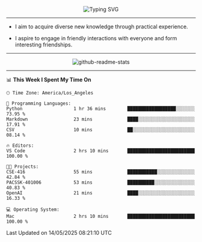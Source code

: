 <p align="center">
  <img src="https://readme-typing-svg.demolab.com?font=Fira+Code&weight=500&size=32&duration=2500&pause=1600&center=true&vCenter=true&random=false&width=1024&height=64&lines=Hi+there+%F0%9F%91%8B;I'm+delighted+you+could+make+it+here+%F0%9F%8E%89;I'm+Harry%2C+a+college+student+still+finding+my+way" alt="Typing SVG" />
</p>


---


- I aim to acquire diverse new knowledge through practical experience.

- I aspire to engage in friendly interactions with everyone and form interesting friendships.


---


<p align="center">
  <img src="https://github-readme-stats.vercel.app/api?username=Harry-Jing&show_icons=true" alt="github-readme-stats"/>
</p>


---

<!--START_SECTION:waka-->
📊 **This Week I Spent My Time On** 

```text
🕑︎ Time Zone: America/Los_Angeles

💬 Programming Languages: 
Python                   1 hr 36 mins        ██████████████████░░░░░░░   73.95 % 
Markdown                 23 mins             ████░░░░░░░░░░░░░░░░░░░░░   17.91 % 
CSV                      10 mins             ██░░░░░░░░░░░░░░░░░░░░░░░   08.14 % 

🔥 Editors: 
VS Code                  2 hrs 10 mins       █████████████████████████   100.00 % 

🐱‍💻 Projects: 
CSE-416                  55 mins             ███████████░░░░░░░░░░░░░░   42.84 % 
PACSSK-401006            53 mins             ██████████░░░░░░░░░░░░░░░   40.83 % 
OpenAI                   21 mins             ████░░░░░░░░░░░░░░░░░░░░░   16.33 % 

💻 Operating System: 
Mac                      2 hrs 10 mins       █████████████████████████   100.00 % 
```


 Last Updated on 14/05/2025 08:21:10 UTC
<!--END_SECTION:waka-->

